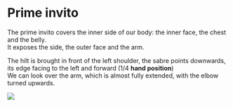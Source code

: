 # Prime invito

The prime invito covers the inner side of our body: the inner face, the chest and the belly.  
It exposes the side, the outer face and the arm.

The hilt is brought in front of the left shoulder, the sabre points downwards, its edge facing to the left and forward (1/4 **hand position**)  
We can look over the arm, which is almost fully extended, with the elbow turned upwards.

![](resource:assets/images/prim_invito.png)
